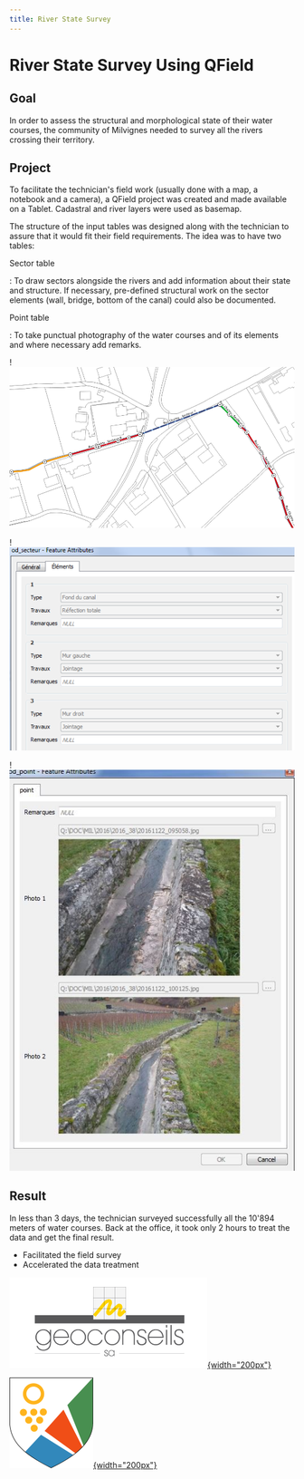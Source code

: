 ```yaml
---
title: River State Survey
---
```


# River State Survey Using QField

## Goal

In order to assess the structural and morphological state of their water
courses, the community of Milvignes needed to survey all the rivers
crossing their territory.

## Project

To facilitate the technician's field work (usually done with a map, a
notebook and a camera), a QField project was created and made available
on a Tablet. Cadastral and river layers were used as basemap.

The structure of the input tables was designed along with the technician
to assure that it would fit their field requirements. The idea was to
have two tables:

Sector table

:   To draw sectors alongside the rivers and add information about their
    state and structure. If necessary, pre-defined structural work on
    the sector elements (wall, bridge, bottom of the canal) could also
    be documented.

Point table

:   To take punctual photography of the water courses and of its
    elements and where necessary add remarks.

!![River State Survey 1](../assets/images/river-state-survey1.png)

!![River State Survey 2](../assets/images/river-state-survey2.png)

!![River State Survey 3](../assets/images/river-state-survey3.jpg)

## Result

In less than 3 days, the technician surveyed successfully all the 10'894
meters of water courses. Back at the office, it took only 2 hours to
treat the data and get the final result.

-   Facilitated the field survey
-   Accelerated the data treatment


[![Géoconseils SA](../assets/images/logo_geoconseils.png){width="200px"}](http://www.geoconseils.ch)

[![Milvignes](../assets/images/logo_milvignes.png){width="200px"}](http://http://www.milvignes.ch/)
